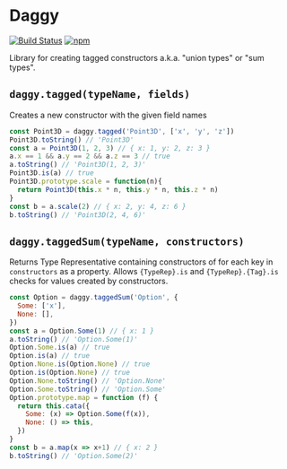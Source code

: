 # Daggy

[![Build Status](https://img.shields.io/travis/fantasyland/daggy/master.svg)](https://travis-ci.org/fantasyland/daggy)
[![npm](https://img.shields.io/npm/v/daggy.svg)](https://www.npmjs.com/package/daggy)

Library for creating tagged constructors a.k.a. "union types" or "sum types".

## `daggy.tagged(typeName, fields)`

Creates a new constructor with the given field names

```javascript
const Point3D = daggy.tagged('Point3D', ['x', 'y', 'z'])
Point3D.toString() // 'Point3D'
const a = Point3D(1, 2, 3) // { x: 1, y: 2, z: 3 }
a.x == 1 && a.y == 2 && a.z == 3 // true
a.toString() // 'Point3D(1, 2, 3)'
Point3D.is(a) // true
Point3D.prototype.scale = function(n){
  return Point3D(this.x * n, this.y * n, this.z * n)
}
const b = a.scale(2) // { x: 2, y: 4, z: 6 }
b.toString() // 'Point3D(2, 4, 6)'
```

## `daggy.taggedSum(typeName, constructors)`

Returns Type Representative containing constructors of for each key in `constructors` as a property. Allows `{TypeRep}.is` and `{TypeRep}.{Tag}.is` checks for values created by constructors.

```javascript
const Option = daggy.taggedSum('Option', {
  Some: ['x'],
  None: [],
})
const a = Option.Some(1) // { x: 1 }
a.toString() // 'Option.Some(1)'
Option.Some.is(a) // true
Option.is(a) // true
Option.None.is(Option.None) // true
Option.is(Option.None) // true
Option.None.toString() // 'Option.None'
Option.Some.toString() // 'Option.Some'
Option.prototype.map = function (f) {
  return this.cata({
    Some: (x) => Option.Some(f(x)),
    None: () => this,
  })
}
const b = a.map(x => x+1) // { x: 2 }
b.toString() // 'Option.Some(2)'
```
